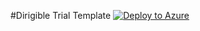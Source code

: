 #Dirigible Trial Template [![Deploy to Azure](http://azuredeploy.net/deploybutton.png)](https://azuredeploy.net/)